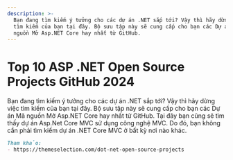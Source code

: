 ```yaml
---
description: >-
  Bạn đang tìm kiếm ý tưởng cho các dự án .NET sắp tới? Vậy thì hãy dừng việc
  tìm kiếm của bạn tại đây. Bộ sưu tập này sẽ cung cấp cho bạn các Dự án Mã
  nguồn Mở Asp.NET Core hay nhất từ GitHub.
---
```


# Top 10 ASP .NET Open Source Projects GitHub 2024

Bạn đang tìm kiếm ý tưởng cho các dự án .NET sắp tới? Vậy thì hãy dừng việc tìm kiếm của bạn tại đây. Bộ sưu tập này sẽ cung cấp cho bạn các Dự án Mã nguồn Mở Asp.NET Core hay nhất từ GitHub. Tại đây bạn cũng sẽ tìm thấy dự án Asp.Net Core MVC sử dụng công nghệ MVC. Do đó, bạn không cần phải tìm kiếm dự án .NET Core MVC ở bất kỳ nơi nào khác.



```markdown
Tham khảo:
- https://themeselection.com/dot-net-open-source-projects
```
